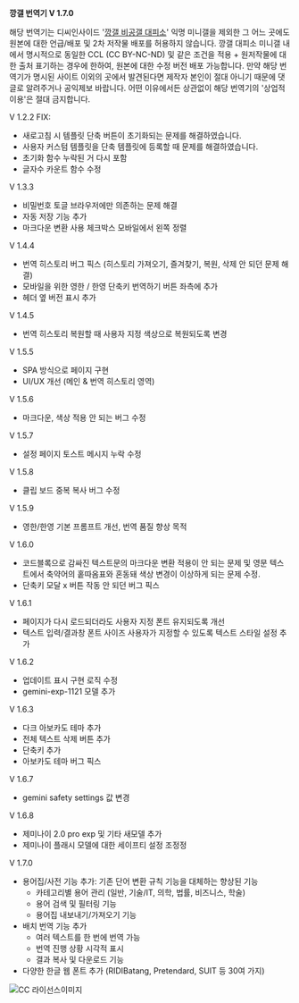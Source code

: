 **깡갤 번역기 V 1.7.0**

해당 번역기는 디씨인사이드 '[깡갤 비공갤 대피소](https://gall.dcinside.com/mini/tincans)' 익명 미니갤을 제외한 그 어느 곳에도 원본에 대한 언급/배포 및 2차 저작물 배포를 허용하지 않습니다. 깡갤 대피소 미니갤 내에서 명시적으로 동일한 CCL (CC BY-NC-ND) 및 같은 조건을 적용 + 원저작물에 대한 출처 표기하는 경우에 한하여, 원본에 대한 수정 버전 배포 가능합니다. 만약 해당 번역기가 명시된 사이트 이외의 곳에서 발견된다면 제작자 본인이 절대 아니기 때문에 댓글로 알려주거나 공익제보 바랍니다. 어떤 이유에서든 상관없이 해당 번역기의 '상업적 이용'은 절대 금지합니다.

V 1.2.2
FIX:
- 새로고침 시 템플릿 단축 버튼이 초기화되는 문제를 해결하였습니다.
- 사용자 커스텀 템플릿을 단축 템플릿에 등록할 때 문제를 해결하였습니다.
- 초기화 함수 누락된 거 다시 포함
- 글자수 카운트 함수 수정

V 1.3.3
- 비밀번호 토글 브라우저에만 의존하는 문제 해결
- 자동 저장 기능 추가
- 마크다운 변환 사용 체크박스 모바일에서 왼쪽 정렬

V 1.4.4
- 번역 히스토리 버그 픽스 (히스토리 가져오기, 즐겨찾기, 복원, 삭제 안 되던 문제 해결)
- 모바일을 위한 영한 / 한영 단축키 번역하기 버튼 좌측에 추가
- 헤더 옆 버전 표시 추가

V 1.4.5
- 번역 히스토리 복원할 때 사용자 지정 색상으로 복원되도록 변경

V 1.5.5
- SPA 방식으로 페이지 구현
- UI/UX 개선 (메인 & 번역 히스토리 영역)

V 1.5.6
- 마크다운, 색상 적용 안 되는 버그 수정

V 1.5.7
- 설정 페이지 토스트 메시지 누락 수정

V 1.5.8
- 클립 보드 중복 복사 버그 수정

V 1.5.9
- 영한/한영 기본 프롬프트 개선, 번역 품질 향상 목적

V 1.6.0
- 코드블록으로 감싸진 텍스트문의 마크다운 변환 적용이 안 되는 문제 및 영문 텍스트에서 축약어의 홑따옴표와 혼동돼 색상 변경이 이상하게 되는 문제 수정.
- 단축키 모달 x 버튼 작동 안 되던 버그 픽스

V 1.6.1
- 페이지가 다시 로드되더라도 사용자 지정 폰트 유지되도록 개선
- 텍스트 입력/결과창 폰트 사이즈 사용자가 지정할 수 있도록 텍스트 스타일 설정 추가

V 1.6.2
- 업데이트 표시 구현 로직 수정
- gemini-exp-1121 모델 추가

V 1.6.3
- 다크 아보카도 테마 추가
- 전체 텍스트 삭제 버튼 추가
- 단축키 추가
- 아보카도 테마 버그 픽스

V 1.6.7
- gemini safety settings 값 변경

V 1.6.8
- 제미나이 2.0 pro exp 및 기타 새모델 추가
- 제미나이 플래시 모델에 대한 세이프티 설정 조정정

V 1.7.0
- 용어집/사전 기능 추가: 기존 단어 변환 규칙 기능을 대체하는 향상된 기능
  - 카테고리별 용어 관리 (일반, 기술/IT, 의학, 법률, 비즈니스, 학술)
  - 용어 검색 및 필터링 기능
  - 용어집 내보내기/가져오기 기능
- 배치 번역 기능 추가
  - 여러 텍스트를 한 번에 번역 가능
  - 번역 진행 상황 시각적 표시
  - 결과 복사 및 다운로드 기능
- 다양한 한글 웹 폰트 추가 (RIDIBatang, Pretendard, SUIT 등 30여 가지)

![CC 라이선스이미지](https://files.catbox.moe/1d3xez.png)